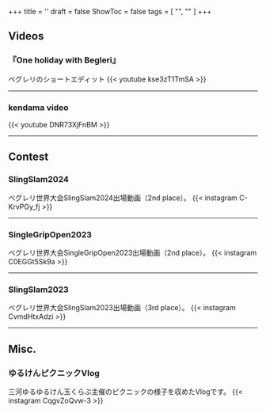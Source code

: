 +++
title = ''
draft = false
ShowToc = false
tags = [ "", "" ]
+++

## Videos

### 『One holiday with Begleri』
ベグレリのショートエディット
{{< youtube kse3zT1TmSA >}}

***

### kendama video
{{< youtube DNR73XjFnBM >}}

***

## Contest
### SlingSlam2024
ベグレリ世界大会SlingSlam2024出場動画（2nd place）。
{{< instagram C-KrvPGy_fj >}}

***

### SingleGripOpen2023
ベグレリ世界大会SingleGripOpen2023出場動画（2nd place）。
{{< instagram C0EGGt5Sk9a >}}

*** 

### SlingSlam2023
ベグレリ世界大会SlingSlam2023出場動画（3rd place）。
{{< instagram CvmdHtxAdzi >}}
***

## Misc.
### ゆるけんピクニックVlog
三河ゆるゆるけん玉くらぶ主催のピクニックの様子を収めたVlogです。
{{< instagram CqgvZoQvw-3 >}}